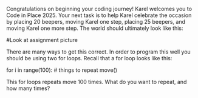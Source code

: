 Congratulations on beginning your coding journey! Karel welcomes you to Code in Place 2025. Your next task is to help Karel celebrate the occasion by placing 20 beepers, moving Karel one step, placing 25 beepers, and moving Karel one more step. The world should ultimately look like this:

#Look at assignment picture

There are many ways to get this correct. In order to program this well you should be using two for loops. Recall that a for loop looks like this:

for i in range(100):
    # things to repeat
    move()

This for loops repeats move 100 times. What do you want to repeat, and how many times?